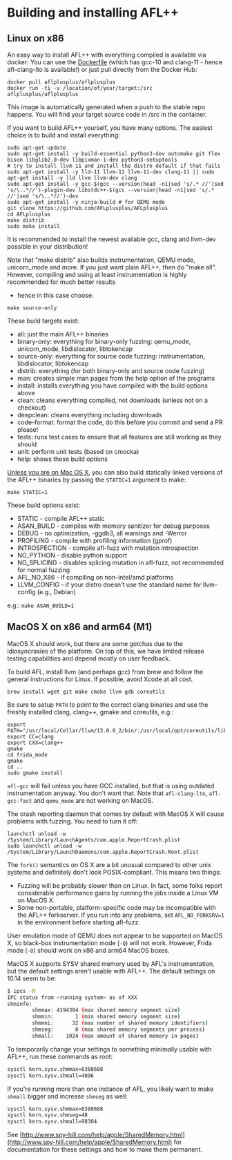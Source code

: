 # Building and installing AFL++

## Linux on x86

An easy way to install AFL++ with everything compiled is available via docker:
You can use the [Dockerfile](../Dockerfile) (which has gcc-10 and clang-11 -
hence afl-clang-lto is available!) or just pull directly from the Docker Hub:

```shell
docker pull aflplusplus/aflplusplus
docker run -ti -v /location/of/your/target:/src aflplusplus/aflplusplus
```

This image is automatically generated when a push to the stable repo happens.
You will find your target source code in /src in the container.

If you want to build AFL++ yourself, you have many options. The easiest choice
is to build and install everything:

```shell
sudo apt-get update
sudo apt-get install -y build-essential python3-dev automake git flex bison libglib2.0-dev libpixman-1-dev python3-setuptools
# try to install llvm 11 and install the distro default if that fails
sudo apt-get install -y lld-11 llvm-11 llvm-11-dev clang-11 || sudo apt-get install -y lld llvm llvm-dev clang
sudo apt-get install -y gcc-$(gcc --version|head -n1|sed 's/.* //'|sed 's/\..*//')-plugin-dev libstdc++-$(gcc --version|head -n1|sed 's/.* //'|sed 's/\..*//')-dev
sudo apt-get install -y ninja-build # for QEMU mode
git clone https://github.com/AFLplusplus/AFLplusplus
cd AFLplusplus
make distrib
sudo make install
```

It is recommended to install the newest available gcc, clang and llvm-dev
possible in your distribution!

Note that "make distrib" also builds instrumentation, QEMU mode, unicorn_mode
and more. If you just want plain AFL++, then do "make all". However, compiling
and using at least instrumentation is highly recommended for much better results
- hence in this case choose:

```shell
make source-only
```

These build targets exist:

* all: just the main AFL++ binaries
* binary-only: everything for binary-only fuzzing: qemu_mode, unicorn_mode,
  libdislocator, libtokencap
* source-only: everything for source code fuzzing: instrumentation,
  libdislocator, libtokencap
* distrib: everything (for both binary-only and source code fuzzing)
* man: creates simple man pages from the help option of the programs
* install: installs everything you have compiled with the build options above
* clean: cleans everything compiled, not downloads (unless not on a checkout)
* deepclean: cleans everything including downloads
* code-format: format the code, do this before you commit and send a PR please!
* tests: runs test cases to ensure that all features are still working as they
  should
* unit: perform unit tests (based on cmocka)
* help: shows these build options

[Unless you are on Mac OS X](https://developer.apple.com/library/archive/qa/qa1118/_index.html),
you can also build statically linked versions of the AFL++ binaries by passing
the `STATIC=1` argument to make:

```shell
make STATIC=1
```

These build options exist:

* STATIC - compile AFL++ static
* ASAN_BUILD - compiles with memory sanitizer for debug purposes
* DEBUG - no optimization, -ggdb3, all warnings and -Werror
* PROFILING - compile with profiling information (gprof)
* INTROSPECTION - compile afl-fuzz with mutation introspection
* NO_PYTHON - disable python support
* NO_SPLICING - disables splicing mutation in afl-fuzz, not recommended for
  normal fuzzing
* AFL_NO_X86 - if compiling on non-intel/amd platforms
* LLVM_CONFIG - if your distro doesn't use the standard name for llvm-config
  (e.g., Debian)

e.g.: `make ASAN_BUILD=1`

## MacOS X on x86 and arm64 (M1)

MacOS X should work, but there are some gotchas due to the idiosyncrasies of the
platform. On top of this, we have limited release testing capabilities and
depend mostly on user feedback.

To build AFL, install llvm (and perhaps gcc) from brew and follow the general
instructions for Linux. If possible, avoid Xcode at all cost.

`brew install wget git make cmake llvm gdb coreutils`

Be sure to setup `PATH` to point to the correct clang binaries and use the
freshly installed clang, clang++, gmake and coreutils, e.g.:

```
export
PATH="/usr/local/Cellar/llvm/13.0.0_2/bin/:/usr/local/opt/coreutils/libexec/gnubin:/usr/local/bin:$PATH"
export CC=clang
export CXX=clang++
gmake
cd frida_mode
gmake
cd ..
sudo gmake install
```

`afl-gcc` will fail unless you have GCC installed, but that is using outdated
instrumentation anyway. You don't want that. Note that `afl-clang-lto`,
`afl-gcc-fast` and `qemu_mode` are not working on MacOS.

The crash reporting daemon that comes by default with MacOS X will cause
problems with fuzzing. You need to turn it off:

```
launchctl unload -w /System/Library/LaunchAgents/com.apple.ReportCrash.plist
sudo launchctl unload -w /System/Library/LaunchDaemons/com.apple.ReportCrash.Root.plist
```

The `fork()` semantics on OS X are a bit unusual compared to other unix systems
and definitely don't look POSIX-compliant. This means two things:

  - Fuzzing will be probably slower than on Linux. In fact, some folks report
    considerable performance gains by running the jobs inside a Linux VM on
    MacOS X.
  - Some non-portable, platform-specific code may be incompatible with the AFL++
    forkserver. If you run into any problems, set `AFL_NO_FORKSRV=1` in the
    environment before starting afl-fuzz.

User emulation mode of QEMU does not appear to be supported on MacOS X, so
black-box instrumentation mode (`-Q`) will not work. However, Frida mode (`-O`)
should work on x86 and arm64 MacOS boxes.

MacOS X supports SYSV shared memory used by AFL's instrumentation, but the
default settings aren't usable with AFL++. The default settings on 10.14 seem to
be:

```bash
$ ipcs -M
IPC status from <running system> as of XXX
shminfo:
        shmmax: 4194304 (max shared memory segment size)
        shmmin:       1 (min shared memory segment size)
        shmmni:      32 (max number of shared memory identifiers)
        shmseg:       8 (max shared memory segments per process)
        shmall:    1024 (max amount of shared memory in pages)
```

To temporarily change your settings to something minimally usable with AFL++,
run these commands as root:

```bash
sysctl kern.sysv.shmmax=8388608
sysctl kern.sysv.shmall=4096
```

If you're running more than one instance of AFL, you likely want to make
`shmall` bigger and increase `shmseg` as well:

```bash
sysctl kern.sysv.shmmax=8388608
sysctl kern.sysv.shmseg=48
sysctl kern.sysv.shmall=98304
```

See
[http://www.spy-hill.com/help/apple/SharedMemory.html](http://www.spy-hill.com/help/apple/SharedMemory.html)
for documentation for these settings and how to make them permanent.
